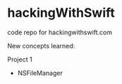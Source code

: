 # hackingWithSwift
code repo for hackingwithswift.com

New concepts learned:

Project 1
- NSFileManager
